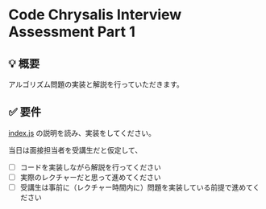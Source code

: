 # Code Chrysalis Interview Assessment Part 1

## 💡 概要

アルゴリズム問題の実装と解説を行っていただきます。

## ✅ 要件

[index.js](./index.js) の説明を読み、実装をしてください。

当日は面接担当者を受講生だと仮定して、
- [ ] コードを実装しながら解説を行ってください
- [ ] 実際のレクチャーだと思って進めてください
- [ ] 受講生は事前に（レクチャー時間内に）問題を実装している前提で進めてください
